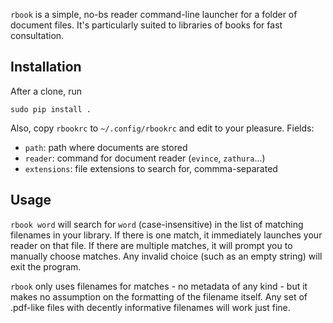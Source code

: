`rbook` is a simple, no-bs reader command-line launcher for a folder of document files. It's particularly suited to libraries of books for fast consultation.

## Installation

After a clone, run

```
sudo pip install .
```

Also, copy `rbookrc` to `~/.config/rbookrc` and edit to your pleasure. Fields:

- `path`: path where documents are stored
- `reader`: command for document reader (`evince`, `zathura`...)
- `extensions`: file extensions to search for, commma-separated

## Usage

`rbook word` will search for `word` (case-insensitive) in the list of matching filenames in your library. If there is one match, it immediately launches your reader on that file. If there are multiple matches, it will prompt you to manually choose matches. Any invalid choice (such as an empty string) will exit the program.

`rbook` only uses filenames for matches - no metadata of any kind - but it makes no assumption on the formatting of the filename itself. Any set of .pdf-like files with decently informative filenames will work just fine.
